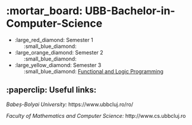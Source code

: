 <h1> :mortar_board: UBB-Bachelor-in-Computer-Science </h1>

<ul>
  
  <li> :large_red_diamond: Semester 1
    <ul style="list-style-type:none">
      <li> :small_blue_diamond:       
      </li>
    </ul>
  </li>
  
  <li> :large_orange_diamond: Semester 2
    <ul style="list-style-type:none">
      <li> :small_blue_diamond:
      </li>
    </ul>
  </li>
  
  <li> :large_yellow_diamond: Semester 3
    <ul style="list-style-type:none">
      <li> :small_blue_diamond:
        <a href="https://github.com/iuliabican/Functional-And-Logic-Programming"> Functional and Logic Programming </a>
      </li>
    </ul>
  </li>
  
</ul>

<h2> :paperclip: Useful links: </h2>
<p><i>Babeș-Bolyai University:</i> https://www.ubbcluj.ro/ro/ </p>
<p><i>Faculty of Mathematics and Computer Science:</i> http://www.cs.ubbcluj.ro </p>

